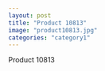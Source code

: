 ```yaml
---
layout: post
title: "Product 10813"
image: "product10813.jpg"
categories: "category1"
---
```

Product 10813
